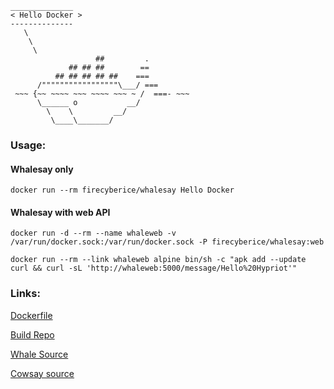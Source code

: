 ```
______________
< Hello Docker >
--------------
   \
    \
     \
                   ##         .
             ## ## ##        ==
          ## ## ## ## ##    ===
      /"""""""""""""""""\___/ ===
 ~~~ {~~ ~~~~ ~~~ ~~~~ ~~~ ~ /  ===- ~~~
      \______ o           __/
        \    \         __/
         \____\_______/

```
### Usage:

#### Whalesay only

`docker run --rm firecyberice/whalesay Hello Docker`

#### Whalesay with web API

`docker run -d --rm --name whaleweb -v /var/run/docker.sock:/var/run/docker.sock -P firecyberice/whalesay:web`

`docker run --rm --link whaleweb alpine bin/sh -c "apk add --update curl && curl -sL 'http://whaleweb:5000/message/Hello%20Hypriot'"`

### Links:

[Dockerfile](https://github.com/firecyberice/whalesay/blob/master/Dockerfile)

[Build Repo](https://github.com/firecyberice/whalesay)


[Whale Source](https://github.com/moxiegirl/whalesay)

[Cowsay source](https://github.com/jasonm23/cowsay)
